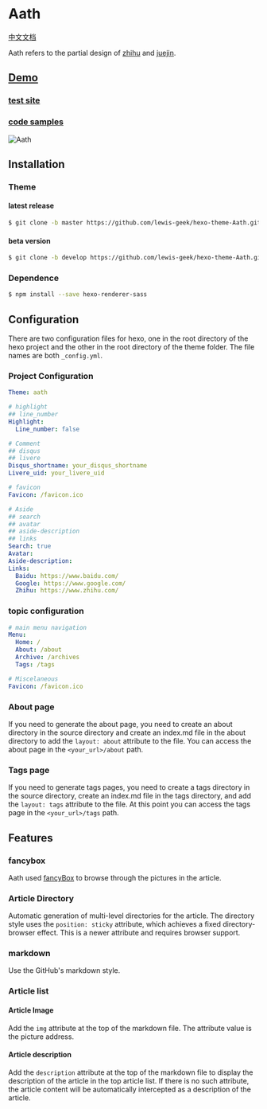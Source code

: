 # Aath

[中文文档](https://github.com/lewis-geek/hexo-theme-Aath/blob/develop/README.md)

Aath refers to the partial design of [zhihu](https://www.zhihu.com/) and [juejin](https://juejin.im/timeline).

## [Demo](http://lewis.suclub.cn/)

### [test site](https://lewis-geek.github.io/hexo-theme-unit-test/)

### [code samples](https://github.com/lewis-geek/hexo-theme-unit-test)

![Aath](http://olnzpdi2u.bkt.clouddn.com/Untitled-1880.png)

## Installation

### Theme

#### latest release

```bash
$ git clone -b master https://github.com/lewis-geek/hexo-theme-Aath.git themes/aath
```

#### beta version

```bash
$ git clone -b develop https://github.com/lewis-geek/hexo-theme-Aath.git themes/aath
```

### Dependence

```bash
$ npm install --save hexo-renderer-sass
```

## Configuration

There are two configuration files for hexo, one in the root directory of the hexo project and the other in the root directory of the theme folder. The file names are both `_config.yml`.

### Project Configuration

```yaml
Theme: aath

# highlight
## line_number
Highlight:
  Line_number: false

# Comment
## disqus
## livere
Disqus_shortname: your_disqus_shortname
Livere_uid: your_livere_uid

# favicon
Favicon: /favicon.ico

# Aside
## search
## avatar
## aside-description
## links
Search: true
Avatar: 
Aside-description: 
Links:
  Baidu: https://www.baidu.com/
  Google: https://www.google.com/
  Zhihu: https://www.zhihu.com/
```

### topic configuration

```yaml
# main menu navigation
Menu:
  Home: /
  About: /about
  Archive: /archives
  Tags: /tags

# Miscelaneous
Favicon: /favicon.ico
```

### About page

If you need to generate the about page, you need to create an about directory in the source directory and create an index.md file in the about directory to add the `layout: about` attribute to the file. You can access the about page in the `<your_url>/about` path.

### Tags page

If you need to generate tags pages, you need to create a tags directory in the source directory, create an index.md file in the tags directory, and add the `layout: tags` attribute to the file. At this point you can access the tags page in the `<your_url>/tags` path.

## Features

### fancybox

Aath used [fancyBox](http://fancyapps.com/fancybox/) to browse through the pictures in the article.

### Article Directory

Automatic generation of multi-level directories for the article. The directory style uses the `position: sticky` attribute, which achieves a fixed directory-browser effect. This is a newer attribute and requires browser support.

### markdown

Use the GitHub's markdown style.

### Article list

#### Article Image

Add the `img` attribute at the top of the markdown file. The attribute value is the picture address.

#### Article description

Add the `description` attribute at the top of the markdown file to display the description of the article in the top article list. If there is no such attribute, the article content will be automatically intercepted as a description of the article.
